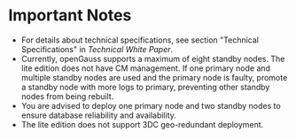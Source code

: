 # Important Notes<a name="EN-US_TOPIC_0289899192"></a>

-   For details about technical specifications, see section "Technical Specifications" in  *Technical White Paper*.
-   Currently, openGauss supports a maximum of eight standby nodes. The lite edition does not have CM management. If one primary node and multiple standby nodes are used and the primary node is faulty, promote a standby node with more logs to primary, preventing other standby nodes from being rebuilt.
-   You are advised to deploy one primary node and two standby nodes to ensure database reliability and availability.
-   The lite edition does not support 3DC geo-redundant deployment.

